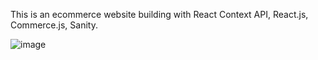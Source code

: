 This is an ecommerce website building with React Context API, React.js, Commerce.js, Sanity.

![image](https://github.com/Lyugx/Mycart/assets/122141305/532c2686-a1a0-491d-9bb2-423b040bb76b)
